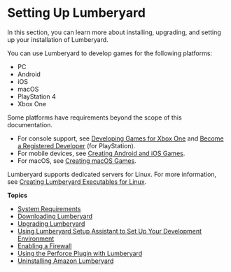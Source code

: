 # Setting Up Lumberyard<a name="setting-up-intro"></a>

In this section, you can learn more about installing, upgrading, and setting up your installation of Lumberyard\. 

You can use Lumberyard to develop games for the following platforms: 
+ PC
+ Android
+ iOS
+ macOS
+ PlayStation 4
+ Xbox One

 Some platforms have requirements beyond the scope of this documentation\. 
+ For console support, see [Developing Games for Xbox One](http://www.xbox.com/en-US/developers) and [Become a Registered Developer](https://www.playstation.com/en-us/develop/) \(for PlayStation\)\.
+ For mobile devices, see [Creating Android and iOS Games](mobile-support-intro.md)\.
+ For macOS, see [Creating macOS Games](osx-intro.md)\.

Lumberyard supports dedicated servers for Linux\. For more information, see [Creating Lumberyard Executables for Linux](linux-intro.md)\.

**Topics**
+ [System Requirements](setting-up-system-requirements.md)
+ [Downloading Lumberyard](setting-up-downloading-lumberyard.md)
+ [Upgrading Lumberyard](lumberyard-upgrading.md)
+ [Using Lumberyard Setup Assistant to Set Up Your Development Environment](lumberyard-launcher-intro.md)
+ [Enabling a Firewall](setting-up-firewall.md)
+ [Using the Perforce Plugin with Lumberyard](setting-up-lumberyard-perforce-plugin.md)
+ [Uninstalling Amazon Lumberyard](uninstalling-amazon-lumberyard.md)